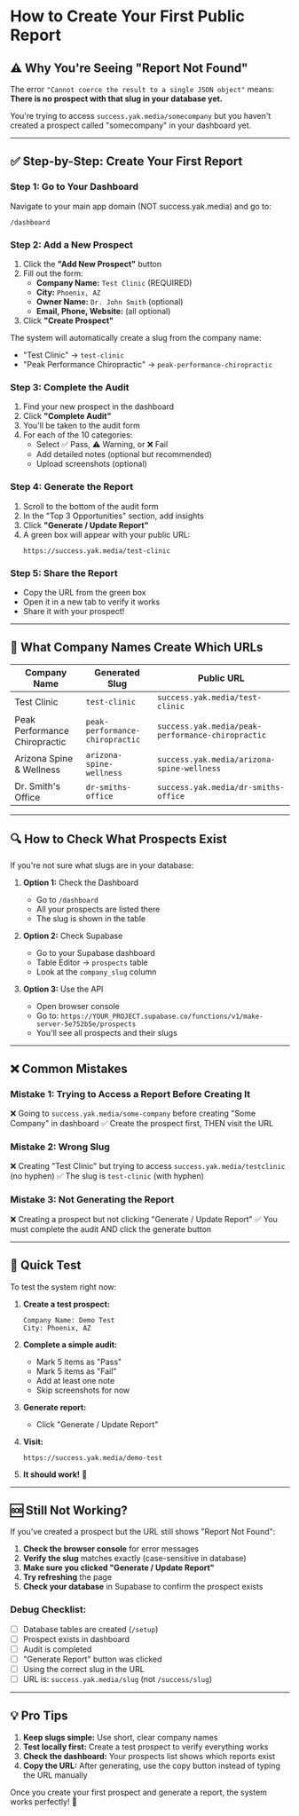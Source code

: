 # How to Create Your First Public Report

## ⚠️ **Why You're Seeing "Report Not Found"**

The error `"Cannot coerce the result to a single JSON object"` means:
**There is no prospect with that slug in your database yet.**

You're trying to access `success.yak.media/somecompany` but you haven't created a prospect called "somecompany" in your dashboard yet.

---

## ✅ **Step-by-Step: Create Your First Report**

### **Step 1: Go to Your Dashboard**
Navigate to your main app domain (NOT success.yak.media) and go to:
```
/dashboard
```

### **Step 2: Add a New Prospect**
1. Click the **"Add New Prospect"** button
2. Fill out the form:
   - **Company Name:** `Test Clinic` (REQUIRED)
   - **City:** `Phoenix, AZ`
   - **Owner Name:** `Dr. John Smith` (optional)
   - **Email, Phone, Website:** (all optional)
3. Click **"Create Prospect"**

The system will automatically create a slug from the company name:
- "Test Clinic" → `test-clinic`
- "Peak Performance Chiropractic" → `peak-performance-chiropractic`

### **Step 3: Complete the Audit**
1. Find your new prospect in the dashboard
2. Click **"Complete Audit"**
3. You'll be taken to the audit form
4. For each of the 10 categories:
   - Select ✅ Pass, ⚠️ Warning, or ❌ Fail
   - Add detailed notes (optional but recommended)
   - Upload screenshots (optional)

### **Step 4: Generate the Report**
1. Scroll to the bottom of the audit form
2. In the "Top 3 Opportunities" section, add insights
3. Click **"Generate / Update Report"**
4. A green box will appear with your public URL:
   ```
   https://success.yak.media/test-clinic
   ```

### **Step 5: Share the Report**
- Copy the URL from the green box
- Open it in a new tab to verify it works
- Share it with your prospect!

---

## 🎯 **What Company Names Create Which URLs**

| Company Name | Generated Slug | Public URL |
|--------------|----------------|------------|
| Test Clinic | `test-clinic` | `success.yak.media/test-clinic` |
| Peak Performance Chiropractic | `peak-performance-chiropractic` | `success.yak.media/peak-performance-chiropractic` |
| Arizona Spine & Wellness | `arizona-spine-wellness` | `success.yak.media/arizona-spine-wellness` |
| Dr. Smith's Office | `dr-smiths-office` | `success.yak.media/dr-smiths-office` |

---

## 🔍 **How to Check What Prospects Exist**

If you're not sure what slugs are in your database:

1. **Option 1:** Check the Dashboard
   - Go to `/dashboard`
   - All your prospects are listed there
   - The slug is shown in the table

2. **Option 2:** Check Supabase
   - Go to your Supabase dashboard
   - Table Editor → `prospects` table
   - Look at the `company_slug` column

3. **Option 3:** Use the API
   - Open browser console
   - Go to: `https://YOUR_PROJECT.supabase.co/functions/v1/make-server-5e752b5e/prospects`
   - You'll see all prospects and their slugs

---

## ❌ **Common Mistakes**

### **Mistake 1: Trying to Access a Report Before Creating It**
❌ Going to `success.yak.media/some-company` before creating "Some Company" in dashboard
✅ Create the prospect first, THEN visit the URL

### **Mistake 2: Wrong Slug**
❌ Creating "Test Clinic" but trying to access `success.yak.media/testclinic` (no hyphen)
✅ The slug is `test-clinic` (with hyphen)

### **Mistake 3: Not Generating the Report**
❌ Creating a prospect but not clicking "Generate / Update Report"
✅ You must complete the audit AND click the generate button

---

## 🚀 **Quick Test**

To test the system right now:

1. **Create a test prospect:**
   ```
   Company Name: Demo Test
   City: Phoenix, AZ
   ```

2. **Complete a simple audit:**
   - Mark 5 items as "Pass"
   - Mark 5 items as "Fail"
   - Add at least one note
   - Skip screenshots for now

3. **Generate report:**
   - Click "Generate / Update Report"

4. **Visit:**
   ```
   https://success.yak.media/demo-test
   ```

5. **It should work!** 🎉

---

## 🆘 **Still Not Working?**

If you've created a prospect but the URL still shows "Report Not Found":

1. **Check the browser console** for error messages
2. **Verify the slug** matches exactly (case-sensitive in database)
3. **Make sure you clicked "Generate / Update Report"**
4. **Try refreshing** the page
5. **Check your database** in Supabase to confirm the prospect exists

### Debug Checklist:
- [ ] Database tables are created (`/setup`)
- [ ] Prospect exists in dashboard
- [ ] Audit is completed
- [ ] "Generate Report" button was clicked
- [ ] Using the correct slug in the URL
- [ ] URL is: `success.yak.media/slug` (not `/success/slug`)

---

## 💡 **Pro Tips**

1. **Keep slugs simple:** Use short, clear company names
2. **Test locally first:** Create a test prospect to verify everything works
3. **Check the dashboard:** Your prospects list shows which reports exist
4. **Copy the URL:** After generating, use the copy button instead of typing the URL manually

Once you create your first prospect and generate a report, the system works perfectly! 🚀
